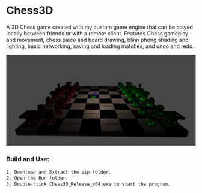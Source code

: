 # Chess3D
A 3D Chess game created with my custom game engine that can be played locally between friends or with a remote client.
Features Chess gameplay and movement, chess piece and board drawing, blinn phong shading and lighting, basic networking, saving and loading matches, and undo and redo.

![Runner Banner](https://github.com/jswilkinSMU/Chess3D/blob/main/Chess3DImage.png)


### Build and Use:

	1. Download and Extract the zip folder.
	2. Open the Run folder.
	3. Double-click Chess3D_Release_x64.exe to start the program.
